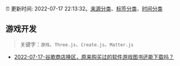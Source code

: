 :alarm_clock: 更新时间: 2022-07-17 22:13:32。[来源分类](../README.md)、[标签分类](../TAGS.md)、[时间分类](../TIMELINE.md)

## 游戏开发


> 关键字：`游戏`、`Three.js`、`Create.js`、`Matter.js`



- [2022-07-17-谷歌商店换区，原来购买过的软件游戏图书还能下载吗？](https://www.v2ex.com/t/866874) 